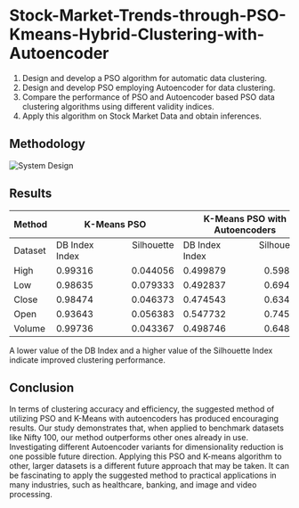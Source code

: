 # Stock-Market-Trends-through-PSO-Kmeans-Hybrid-Clustering-with-Autoencoder
1. Design and develop a PSO algorithm for automatic data clustering.
2. Design and develop PSO employing Autoencoder for data clustering.
3. Compare the performance of PSO and Autoencoder based PSO data clustering algorithms using different validity indices.
4. Apply this algorithm on Stock Market Data and obtain inferences.

## Methodology
![System Design](https://github.com/Shrinidhi1/Stock-Market-Trends-using-PSO-Kmeans-Hybrid-Clustering-with-Autoencoder/assets/83594754/bf5972d2-72e7-4b7c-9f60-9d473c9396ba)

## Results

| Method | K-Means PSO     | K-Means PSO with Autoencoders |
| -------- | --------------------- | --------------------- |
| Dataset  | DB Index&nbsp;&nbsp;&nbsp;&nbsp;&nbsp;&nbsp;&nbsp;&nbsp;&nbsp;&nbsp;&nbsp;&nbsp;&nbsp;&nbsp;&nbsp;&nbsp;Silhouette Index| DB Index&nbsp;&nbsp;&nbsp;&nbsp;&nbsp;&nbsp;&nbsp;&nbsp;&nbsp;&nbsp;&nbsp;&nbsp;&nbsp;&nbsp;&nbsp;&nbsp;Silhouette Index|
| High     | 0.99316&nbsp;&nbsp;&nbsp;&nbsp;&nbsp;&nbsp;&nbsp;&nbsp;&nbsp;&nbsp;&nbsp;&nbsp;&nbsp;&nbsp;&nbsp;&nbsp;0.044056| 0.499879&nbsp;&nbsp;&nbsp;&nbsp;&nbsp;&nbsp;&nbsp;&nbsp;&nbsp;&nbsp;&nbsp;&nbsp;&nbsp;&nbsp;&nbsp;&nbsp;0.598376|
| Low      | 0.98635&nbsp;&nbsp;&nbsp;&nbsp;&nbsp;&nbsp;&nbsp;&nbsp;&nbsp;&nbsp;&nbsp;&nbsp;&nbsp;&nbsp;&nbsp;&nbsp;0.079333| 0.492837&nbsp;&nbsp;&nbsp;&nbsp;&nbsp;&nbsp;&nbsp;&nbsp;&nbsp;&nbsp;&nbsp;&nbsp;&nbsp;&nbsp;&nbsp;&nbsp;0.694484|
| Close    | 0.98474&nbsp;&nbsp;&nbsp;&nbsp;&nbsp;&nbsp;&nbsp;&nbsp;&nbsp;&nbsp;&nbsp;&nbsp;&nbsp;&nbsp;&nbsp;&nbsp;0.046373| 0.474543&nbsp;&nbsp;&nbsp;&nbsp;&nbsp;&nbsp;&nbsp;&nbsp;&nbsp;&nbsp;&nbsp;&nbsp;&nbsp;&nbsp;&nbsp;&nbsp;0.634368|
| Open     | 0.93643&nbsp;&nbsp;&nbsp;&nbsp;&nbsp;&nbsp;&nbsp;&nbsp;&nbsp;&nbsp;&nbsp;&nbsp;&nbsp;&nbsp;&nbsp;&nbsp;0.056383| 0.547732&nbsp;&nbsp;&nbsp;&nbsp;&nbsp;&nbsp;&nbsp;&nbsp;&nbsp;&nbsp;&nbsp;&nbsp;&nbsp;&nbsp;&nbsp;&nbsp;0.745483|
| Volume   | 0.99736&nbsp;&nbsp;&nbsp;&nbsp;&nbsp;&nbsp;&nbsp;&nbsp;&nbsp;&nbsp;&nbsp;&nbsp;&nbsp;&nbsp;&nbsp;&nbsp;0.043367| 0.498746&nbsp;&nbsp;&nbsp;&nbsp;&nbsp;&nbsp;&nbsp;&nbsp;&nbsp;&nbsp;&nbsp;&nbsp;&nbsp;&nbsp;&nbsp;&nbsp;0.648464|

A lower value of the DB Index and a higher value of the Silhouette Index indicate improved clustering performance.

## Conclusion
In terms of clustering accuracy and efficiency, the suggested method of utilizing PSO and K-Means with autoencoders has produced encouraging results. Our study demonstrates that, when applied to benchmark datasets like Nifty 100, our method outperforms other ones already in use. Investigating different Autoencoder variants for dimensionality reduction is one possible future direction. Applying this PSO and K-means algorithm to other, larger datasets is a different future approach that may be taken. It can be fascinating to apply the suggested method to practical applications in many industries, such as healthcare, banking, and image and video processing.
